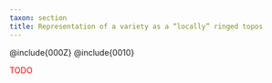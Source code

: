 ```yaml
---
taxon: section
title: Representation of a variety as a “locally” ringed topos
---
```


@include{000Z}
@include{0010}

<span style="color:red">TODO</span>
